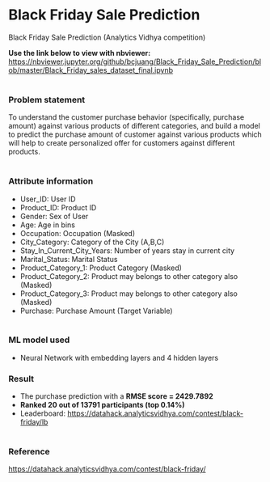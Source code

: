 # Black Friday Sale Prediction
Black Friday Sale Prediction (Analytics Vidhya competition)

**Use the link below to view with nbviewer:**
https://nbviewer.jupyter.org/github/bcjuang/Black_Friday_Sale_Prediction/blob/master/Black_Friday_sales_dataset_final.ipynb
<br>
<br>
### Problem statement
To understand the customer purchase behavior (specifically, purchase amount) against various products of different categories, and build a model to predict the purchase amount of customer against various products which will help to create personalized offer for customers against different products.
<br>
<br>
### Attribute information
- User_ID: User ID
- Product_ID: Product ID
- Gender: Sex of User
- Age: Age in bins
- Occupation: Occupation (Masked)
- City_Category: Category of the City (A,B,C)
- Stay_In_Current_City_Years: Number of years stay in current city
- Marital_Status: Marital Status
- Product_Category_1: Product Category (Masked)
- Product_Category_2: Product may belongs to other category also (Masked)
- Product_Category_3: Product may belongs to other category also (Masked)
- Purchase: Purchase Amount (Target Variable)
<br><br>

### ML model used
- Neural Network with embedding layers and 4 hidden layers

### Result
- The purchase prediction with a **RMSE score = 2429.7892**
- **Ranked 20 out of 13791 participants (top 0.14%)**
- Leaderboard: https://datahack.analyticsvidhya.com/contest/black-friday/lb
<br><br>
### Reference
https://datahack.analyticsvidhya.com/contest/black-friday/ 
